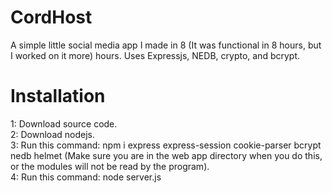 # CordHost

A simple little social media app I made in 8 (It was functional in 8 hours, but I worked on it more) hours. Uses Expressjs, NEDB, crypto, and bcrypt.

# Installation

1: Download source code. <br />
2: Download nodejs. <br />
3: Run this command: npm i express express-session cookie-parser bcrypt nedb helmet (Make sure you are in the web app directory when you do this, or the modules will not be read by the program). <br />
4: Run this command: node server.js <br />
